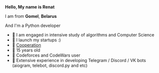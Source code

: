 **Hello, My name is Renat**

I am from **Gomel**, **Belarus**

And I'm a Python developer

- 🔭 I am engaged in intensive study of algorithms and Computer Science
- 🌱 I launch my startups :)
- 👯 [Cooperation](https://t.me/dop3file)
- 💬 15 years old
- :wrench: Codeforces and CodeWars user
- :robot: Extensive experience in developing Telegram / Discord / VK bots (aiogram, telebot, discord.py and etc)



